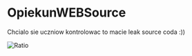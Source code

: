 # OpiekunWEBSource

Chcialo sie uczniow kontrolowac to macie leak source coda :))

![Ratio](https://cdn.discordapp.com/attachments/724153110808887340/963919257274556426/Nowy_projekt_12.png)

